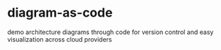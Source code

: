 # diagram-as-code
demo architecture diagrams through code for version control and easy visualization across cloud providers
